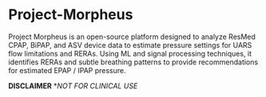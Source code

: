 # Project-Morpheus
Project Morpheus is an open-source platform designed to analyze ResMed CPAP, BiPAP, and ASV device data to estimate pressure settings for UARS flow limitations and RERAs. Using ML and signal processing techniques, it identifies RERAs and subtle breathing patterns to provide recommendations for estimated EPAP / IPAP pressure.

**DISCLAIMER**
**NOT FOR CLINICAL USE*
